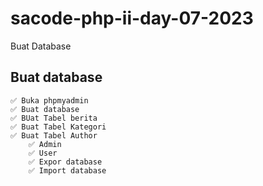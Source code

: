 # sacode-php-ii-day-07-2023
Buat Database

## Buat database
    ✅ Buka phpmyadmin
    ✅ Buat database
    ✅ BUat Tabel berita
    ✅ Buat Tabel Kategori
    ✅ Buat Tabel Author
        ✅ Admin
        ✅ User
        ✅ Expor database
        ✅ Import database
    
